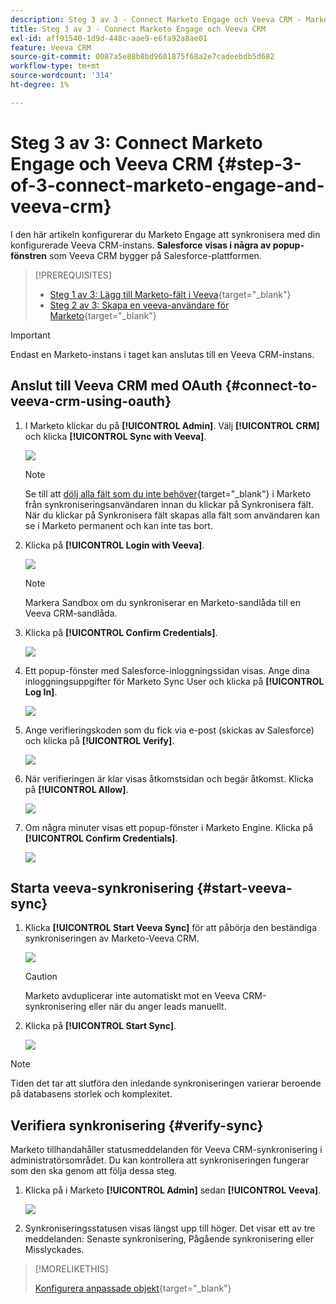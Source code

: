 ```yaml
---
description: Steg 3 av 3 - Connect Marketo Engage och Veeva CRM - Marketo Docs - produktdokumentation
title: Steg 3 av 3 - Connect Marketo Engage och Veeva CRM
exl-id: aff91540-1d9d-448c-aae9-e6fa92a8ae01
feature: Veeva CRM
source-git-commit: 0087a5e88b8bd9601875f68a2e7cadeebdb5d682
workflow-type: tm+mt
source-wordcount: '314'
ht-degree: 1%

---
```


# Steg 3 av 3: Connect Marketo Engage och Veeva CRM {#step-3-of-3-connect-marketo-engage-and-veeva-crm}

I den här artikeln konfigurerar du Marketo Engage att synkronisera med din konfigurerade Veeva CRM-instans. **Salesforce visas i några av popup-fönstren** som Veeva CRM bygger på Salesforce-plattformen.

>[!PREREQUISITES]
>
>* [Steg 1 av 3: Lägg till Marketo-fält i Veeva](/help/marketo/product-docs/crm-sync/veeva-crm-sync/setup/step-1-of-3-add-marketo-fields-to-veeva-crm.md){target="_blank"}
>* [Steg 2 av 3: Skapa en veeva-användare för Marketo](/help/marketo/product-docs/crm-sync/veeva-crm-sync/setup/step-2-of-3-create-a-veeva-crm-user-for-marketo-engage.md){target="_blank"}

>[!IMPORTANT]
>
>Endast en Marketo-instans i taget kan anslutas till en Veeva CRM-instans.

## Anslut till Veeva CRM med OAuth {#connect-to-veeva-crm-using-oauth}

1. I Marketo klickar du på **[!UICONTROL Admin]**. Välj **[!UICONTROL CRM]** och klicka **[!UICONTROL Sync with Veeva]**.

   ![](assets/step-3-of-3-connect-marketo-engage-1.png)

   >[!NOTE]
   >
   >Se till att [dölj alla fält som du inte behöver](/help/marketo/product-docs/crm-sync/salesforce-sync/sfdc-sync-details/hide-a-salesforce-field-from-the-marketo-sync.md){target="_blank"} i Marketo från synkroniseringsanvändaren innan du klickar på Synkronisera fält. När du klickar på Synkronisera fält skapas alla fält som användaren kan se i Marketo permanent och kan inte tas bort.

1. Klicka på **[!UICONTROL Login with Veeva]**.

   ![](assets/step-3-of-3-connect-marketo-engage-2.png)

   >[!NOTE]
   >
   >Markera Sandbox om du synkroniserar en Marketo-sandlåda till en Veeva CRM-sandlåda.

1. Klicka på **[!UICONTROL Confirm Credentials]**.

   ![](assets/step-3-of-3-connect-marketo-engage-3.png)

1. Ett popup-fönster med Salesforce-inloggningssidan visas. Ange dina inloggningsuppgifter för Marketo Sync User och klicka på **[!UICONTROL Log In]**.

   ![](assets/step-3-of-3-connect-marketo-engage-4.png)

1. Ange verifieringskoden som du fick via e-post (skickas av Salesforce) och klicka på **[!UICONTROL Verify]**.

   ![](assets/step-3-of-3-connect-marketo-engage-5.png)

1. När verifieringen är klar visas åtkomstsidan och begär åtkomst. Klicka på **[!UICONTROL Allow]**.

   ![](assets/step-3-of-3-connect-marketo-engage-6.png)

1. Om några minuter visas ett popup-fönster i Marketo Engine. Klicka på **[!UICONTROL Confirm Credentials]**.

   ![](assets/step-3-of-3-connect-marketo-engage-7.png)

## Starta veeva-synkronisering {#start-veeva-sync}

1. Klicka **[!UICONTROL Start Veeva Sync]** för att påbörja den beständiga synkroniseringen av Marketo-Veeva CRM.

   ![](assets/step-3-of-3-connect-marketo-engage-8.png)

   >[!CAUTION]
   >
   >Marketo avduplicerar inte automatiskt mot en Veeva CRM-synkronisering eller när du anger leads manuellt.

1. Klicka på **[!UICONTROL Start Sync]**.

   ![](assets/step-3-of-3-connect-marketo-engage-9.png)

>[!NOTE]
>
>Tiden det tar att slutföra den inledande synkroniseringen varierar beroende på databasens storlek och komplexitet.

## Verifiera synkronisering {#verify-sync}

Marketo tillhandahåller statusmeddelanden för Veeva CRM-synkronisering i administratörsområdet. Du kan kontrollera att synkroniseringen fungerar som den ska genom att följa dessa steg.

1. Klicka på i Marketo **[!UICONTROL Admin]** sedan **[!UICONTROL Veeva]**.

   ![](assets/step-3-of-3-connect-marketo-engage-10.png)

1. Synkroniseringsstatusen visas längst upp till höger. Det visar ett av tre meddelanden: Senaste synkronisering, Pågående synkronisering eller Misslyckades.

>[!MORELIKETHIS]
>
>[Konfigurera anpassade objekt](/help/marketo/product-docs/crm-sync/veeva-crm-sync/sync-details/custom-object-sync.md){target="_blank"}
